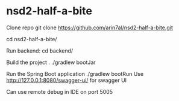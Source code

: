 # nsd2-half-a-bite



Clone repo
git clone https://github.com/arin7al/nsd2-half-a-bite.git 

cd nsd2-half-a-bite/


Run backend:
cd backend/

Build the project
. ./gradlew bootJar

Run the Spring Boot application ./gradlew bootRun
Use http://127.0.0.1:8080/swagger-ui/ for swagger UI

Can use remote debug in IDE on port 5005
